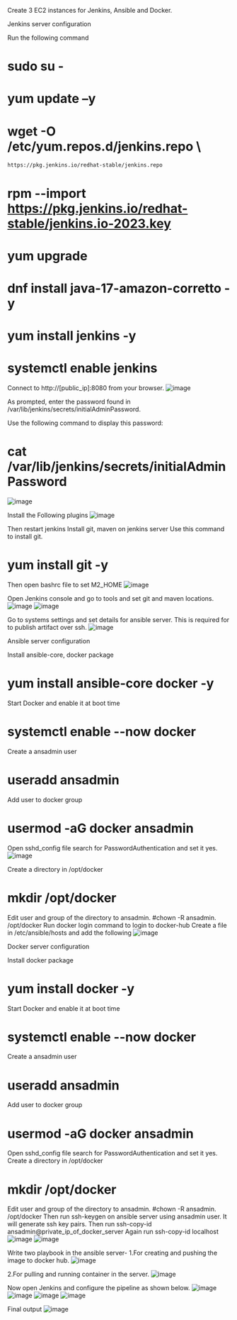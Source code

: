 Create 3 EC2 instances for Jenkins, Ansible and Docker.

Jenkins server configuration

Run the following command
# sudo su -
# yum update –y
# wget -O /etc/yum.repos.d/jenkins.repo \
    https://pkg.jenkins.io/redhat-stable/jenkins.repo
# rpm --import https://pkg.jenkins.io/redhat-stable/jenkins.io-2023.key
# yum upgrade
# dnf install java-17-amazon-corretto -y
# yum install jenkins -y
# systemctl enable jenkins

Connect to http://[public_ip]:8080 from your browser. 
![image](https://github.com/rishavdas494/aws_project/assets/72242235/c203a3c1-2158-4ece-80cd-72bd1648c209)

As prompted, enter the password found in /var/lib/jenkins/secrets/initialAdminPassword.

Use the following command to display this password:
# cat /var/lib/jenkins/secrets/initialAdminPassword
![image](https://github.com/rishavdas494/aws_project/assets/72242235/5cd0a44d-a1bf-4d58-9840-f02976517cb5)

Install the Following plugins
![image](https://github.com/rishavdas494/aws_project/assets/72242235/70e95810-805b-4ee4-a280-7593309c6d8c)

Then restart jenkins
Install git, maven on jenkins server
Use this command to install git.
# yum install git -y
Then open bashrc file to set M2_HOME
![image](https://github.com/rishavdas494/aws_project/assets/72242235/d39b80d2-1522-49b2-bfde-874194909b74)

Open Jenkins console and go to tools and set git and maven locations.
![image](https://github.com/rishavdas494/aws_project/assets/72242235/e7831d7b-915e-4424-8086-fa9179308b0f)
![image](https://github.com/rishavdas494/aws_project/assets/72242235/8c7fa8a7-bbc1-471d-ac58-33925809825c)

Go to systems settings and set details for ansible server. This is required for to publish artifact over ssh. 
![image](https://github.com/rishavdas494/aws_project/assets/72242235/9f9503cf-5995-48dd-9367-df7cefa25da8)

Ansible server configuration

Install ansible-core, docker package
# yum install ansible-core docker -y
Start Docker and enable it at boot time
# systemctl enable --now docker
Create a ansadmin user
# useradd ansadmin
Add user to docker group
# usermod -aG docker ansadmin
Open sshd_config file search for PasswordAuthentication and set it yes.
![image](https://github.com/rishavdas494/aws_project/assets/72242235/fc7dd0db-7d71-420d-81bd-6be95b6f4919)

Create a directory in /opt/docker
# mkdir /opt/docker
Edit user and group of the directory to ansadmin.
#chown -R ansadmin. /opt/docker
Run docker login command to login to docker-hub
Create a file in /etc/ansible/hosts and add the following 
![image](https://github.com/rishavdas494/aws_project/assets/72242235/591fa64d-8c68-4217-b629-64cf2781fb84)

Docker server configuration

Install docker package
# yum install docker -y
Start Docker and enable it at boot time
# systemctl enable --now docker
Create a ansadmin user
# useradd ansadmin
Add user to docker group
# usermod -aG docker ansadmin
Open sshd_config file search for PasswordAuthentication and set it yes.
Create a directory in /opt/docker
# mkdir /opt/docker
Edit user and group of the directory to ansadmin.
#chown -R ansadmin. /opt/docker
Then run ssh-keygen on ansible server using ansadmin user.
It will generate ssh key pairs.
Then run ssh-copy-id ansadmin@private_ip_of_docker_server
Again run ssh-copy-id localhost
![image](https://github.com/rishavdas494/aws_project/assets/72242235/a883a20b-fcc2-4cd4-ad0e-b6b31fc81436)
![image](https://github.com/rishavdas494/aws_project/assets/72242235/2c184b58-4027-421e-84e9-520028f7d2e4)

Write two playbook in the ansible server-
1.For creating and pushing the image to docker hub.
![image](https://github.com/rishavdas494/aws_project/assets/72242235/09d9a8ac-ba87-4faa-b4ea-54adf7ca05a4)

2.For pulling and running container in the server.
![image](https://github.com/rishavdas494/aws_project/assets/72242235/7192ca74-a20b-4fda-9cfe-01b85f5033a4)

Now open Jenkins and configure the pipeline as shown below.
![image](https://github.com/rishavdas494/aws_project/assets/72242235/df60b56f-144e-4fa2-ae52-7ea01fea2fbf)
![image](https://github.com/rishavdas494/aws_project/assets/72242235/d6f81a6c-5909-4fd2-b973-b9e344a1fcd4)
![image](https://github.com/rishavdas494/aws_project/assets/72242235/ab7663f5-b700-4742-abfc-ef2884c921e9)
![image](https://github.com/rishavdas494/aws_project/assets/72242235/27d04b79-3822-4299-af68-aba00cdb83ee)

Final output
![image](https://github.com/rishavdas494/aws_project/assets/72242235/89307382-6139-45c7-b48f-a256ab1c238b)

